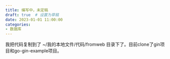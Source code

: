 ```yaml
---
title: 编写中，未定稿
draft: true  # 设置为草稿
date: 2023-01-01 11:00:00
categories:
- 数据库
---
```




我把代码复制到了 ~/我的本地文件/代码/fromweb 目录下了。目前clone了gin项目和go-gin-example项目。
